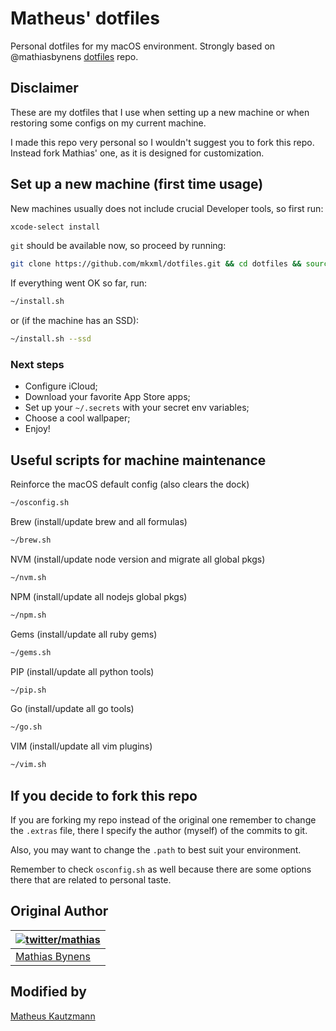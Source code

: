 # Matheus' dotfiles

Personal dotfiles for my macOS environment. Strongly based on @mathiasbynens [dotfiles](https://github.com/mathiasbynens/dotfiles) repo.

## Disclaimer

These are my dotfiles that I use when setting up a new machine or when restoring some configs on my current machine.

I made this repo very personal so I wouldn't suggest you to fork this repo. Instead fork Mathias' one, as it is designed for customization.

## Set up a new machine (first time usage)

New machines usually does not include crucial Developer tools, so first run:

```bash
xcode-select install
```

`git` should be available now, so proceed by running:

```bash
git clone https://github.com/mkxml/dotfiles.git && cd dotfiles && source bootstrap.sh
```

If everything went OK so far, run:

```bash
~/install.sh
```

or (if the machine has an SSD):

```bash
~/install.sh --ssd
```

### Next steps

- Configure iCloud;
- Download your favorite App Store apps;
- Set up your `~/.secrets` with your secret env variables;
- Choose a cool wallpaper;
- Enjoy!

## Useful scripts for machine maintenance

Reinforce the macOS default config (also clears the dock)

```bash
~/osconfig.sh
```

Brew (install/update brew and all formulas)

```bash
~/brew.sh
```

NVM (install/update node version and migrate all global pkgs)

```bash
~/nvm.sh
```

NPM (install/update all nodejs global pkgs)

```bash
~/npm.sh
```

Gems (install/update all ruby gems)

```bash
~/gems.sh
```

PIP (install/update all python tools)

```bash
~/pip.sh
```

Go (install/update all go tools)

```bash
~/go.sh
```

VIM (install/update all vim plugins)

```bash
~/vim.sh
```

## If you decide to fork this repo

If you are forking my repo instead of the original one remember to change the `.extras` file, there I specify the author (myself) of the commits to git.

Also, you may want to change the `.path` to best suit your environment.

Remember to check `osconfig.sh` as well because there are some options there that are related to personal taste.

## Original Author

| [![twitter/mathias](http://gravatar.com/avatar/24e08a9ea84deb17ae121074d0f17125?s=70)](http://twitter.com/mathias "Follow @mathias on Twitter") |
|---|
| [Mathias Bynens](https://mathiasbynens.be/) |

## Modified by

[Matheus Kautzmann](https://github.com/mkxml)
